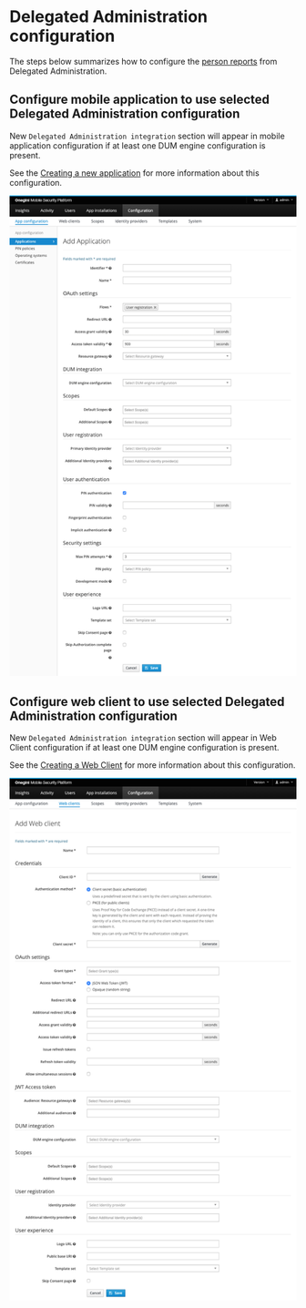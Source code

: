 # Delegated Administration configuration

The steps below summarizes how to configure the [person reports](../../../../dabp/guides/technical/person-report.md) from Delegated Administration.

## Configure mobile application to use selected Delegated Administration configuration
New `Delegated Administration integration` section will appear in mobile application configuration if at least one DUM engine configuration is present.

See the [Creating a new application](../mobile-apps/app-configuration/app-configuration.md#creating-a-new-application)
 for more information about this configuration.

![Mobile application Delegated Administration configuration](img/app-dum-engine-configuration.png)

## Configure web client to use selected Delegated Administration configuration
New `Delegated Administration integration` section will appear in Web Client configuration if at least one DUM engine configuration is present.

See the [Creating a Web Client](../web-clients/web-client-configuration.md#creating-a-web-client) for more information about this configuration.

![Web client Delegated Administration configuration](img/web-client-dum-engine-configuration.png)

